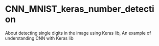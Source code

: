 # CNN_MNIST_keras_number_detection
About detecting single digits in the image using Keras lib, An example of understanding CNN with Keras lib
